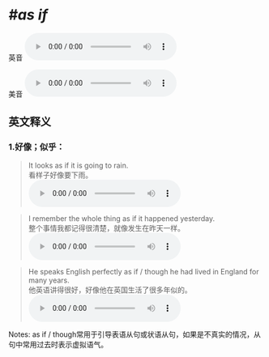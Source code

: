 # ***\#as if*** 
英音
<audio src="./media/as if1.aac" controls="controls"></audio>

美音
<audio src="./media/as if2.aac" controls="controls"></audio>



  

英文释义
---
### 1.**好像；似乎：**  

 > It looks as if it is going to rain.  
 > 看样子好像要下雨。    
<audio src="./media/10-as.aac" controls="controls"></audio>

 > I remember the whole thing as if it happened yesterday.  
 > 整个事情我都记得很清楚，就像发生在昨天一样。    
<audio src="./media/11-as.aac" controls="controls"></audio>

 > He speaks English perfectly as if / though he had lived in England for many years.  
 > 他英语讲得很好，好像他在英国生活了很多年似的。    
<audio src="./media/12-as.aac" controls="controls"></audio>

Notes: as if / though常用于引导表语从句或状语从句，如果是不真实的情况，从句中常用过去时表示虚拟语气。  

